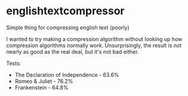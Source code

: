 # englishtextcompressor
Simple thing for compressing english text (poorly)

I wanted to try making a compression algorithm without looking up how compression algorithms normally work. 
Unsurprisingly, the result is not nearly as good as the real deal, but it's not bad either.

Tests:
- The Declaration of Independence - 63.6%
- Romeo & Juliet - 76.2%
- Frankenstein - 64.8%
